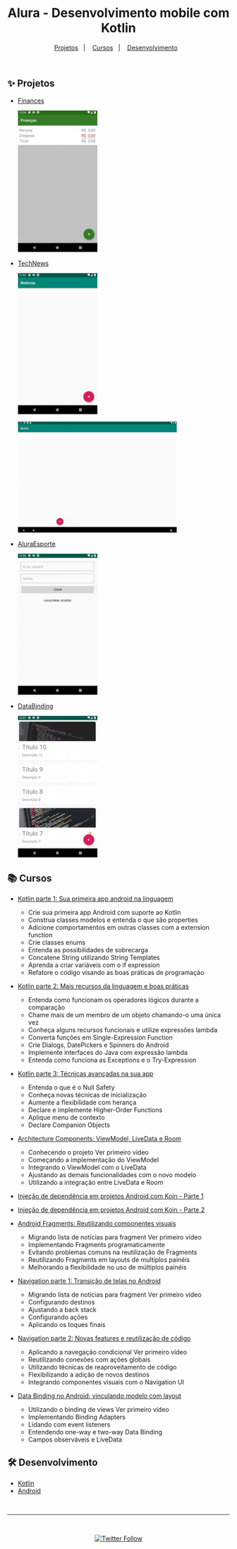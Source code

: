 <h1 align="center">
 Alura - Desenvolvimento mobile com Kotlin
</h1>
 
<p align="center">
  <a href="#-projetos">Projetos</a>&nbsp;&nbsp;&nbsp;|&nbsp;&nbsp;&nbsp;
  <a href="#-cursos">Cursos</a>&nbsp;&nbsp;&nbsp;|&nbsp;&nbsp;&nbsp;
  <a href="#%EF%B8%8F-desenvolvimento">Desenvolvimento</a>&nbsp;&nbsp;&nbsp;
</p>

<br>

## ✨ Projetos
 
- [Finances](https://github.com/gustavofariaa/AndroidKotlinUdemy/tree/main/Finances)
  <p align="left">
    <img src=".github/Finances.gif" alt="layout" width="180px">
  </p>
- [TechNews](https://github.com/gustavofariaa/AndroidKotlinUdemy/tree/main/TechNews)
  <p align="left">
    <img src=".github/TechNews.gif" alt="layout" width="180px">
  </p>
    <p align="left">
    <img src=".github/TechNews2.gif" alt="layout" width="360px">
  </p>
- [AluraEsporte](https://github.com/gustavofariaa/AndroidKotlinUdemy/tree/main/AluraEsporte)
  <p align="left">
    <img src=".github/AluraEsporte.gif" alt="layout" width="180px">
  </p>
- [DataBinding](https://github.com/gustavofariaa/AndroidKotlinUdemy/tree/main/DataBinding)
  <p align="left">
    <img src=".github/DataBinding.gif" alt="layout" width="180px">
  </p>
 
## 📚 Cursos
 
- [Kotlin parte 1: Sua primeira app android na linguagem](https://cursos.alura.com.br/course/android-com-kotlin-parte-1)
  - Crie sua primeira app Android com suporte ao Kotlin
  - Construa classes modelos e entenda o que são properties
  - Adicione comportamentos em outras classes com a extension function
  - Crie classes enums
  - Entenda as possibilidades de sobrecarga
  - Concatene String utilizando String Templates
  - Aprenda a criar variáveis com o if expression
  - Refatore o código visando as boas práticas de programação

- [Kotlin parte 2: Mais recursos da linguagem e boas práticas](https://cursos.alura.com.br/course/android-com-kotlin-parte-2)
  - Entenda como funcionam os operadores lógicos durante a comparação
  - Chame mais de um membro de um objeto chamando-o uma única vez
  - Conheça alguns recursos funcionais e utilize expressões lambda
  - Converta funções em Single-Expression Function
  - Crie Dialogs, DatePickers e Spinners do Android
  - Implemente interfaces do Java com expressão lambda
  - Entenda como funciona as Exceptions e o Try-Expression

- [Kotlin parte 3: Técnicas avançadas na sua app](https://cursos.alura.com.br/course/android-kotlin-parte-3)
  - Entenda o que é o Null Safety
  - Conheça novas técnicas de inicialização
  - Aumente a flexibilidade com herança
  - Declare e implemente Higher-Order Functions
  - Aplique menu de contexto
  - Declare Companion Objects

- [Architecture Components: ViewModel, LiveData e Room](https://cursos.alura.com.br/course/android-archtecture-components)
  - Conhecendo o projeto Ver primeiro vídeo
  - Começando a implementação do ViewModel
  - Integrando o ViewModel com o LiveData
  - Ajustando as demais funcionalidades com o novo modelo
  - Utilizando a integração entre LiveData e Room

- [Injeção de dependência em projetos Android com Koin - Parte 1](https://cursos.alura.com.br/injecao-de-dependencia-em-projetos-android-com-koin-parte-1-c48)

- [Injeção de dependência em projetos Android com Koin - Parte 2](https://cursos.alura.com.br/injecao-de-dependencia-em-projetos-android-com-koin-parte-2-c49)

- [Android Fragments: Reutilizando componentes visuais](https://cursos.alura.com.br/course/android-fragments)
  - Migrando lista de notícias para fragment Ver primeiro vídeo
  - Implementando Fragments programaticamente
  - Evitando problemas comuns na reutilização de Fragments
  - Reutilizando Fragments em layouts de multiplos painéis
  - Melhorando a flexibilidade no uso de múltiplos painéis

- [Navigation parte 1: Transição de telas no Android](https://cursos.alura.com.br/course/android-navigation)
  - Migrando lista de notícias para fragment Ver primeiro vídeo
  - Configurando destinos
  - Ajustando a back stack
  - Configurando ações
  - Aplicando os toques finais

- [Navigation parte 2: Novas features e reutilização de código](https://cursos.alura.com.br/course/android-navigation-features)
  - Aplicando a navegação condicional Ver primeiro vídeo
  - Reutilizando conexões com ações globais
  - Utilizando técnicas de reaproveitamento de código
  - Flexibilizando a adição de novos destinos
  - Integrando componentes visuais com o Navigation UI

- [Data Binding no Android: vinculando modelo com layout](https://cursos.alura.com.br/course/android-data-binding)
  - Utilizando o binding de views Ver primeiro vídeo
  - Implementando Binding Adapters
  - Lidando com event listeners
  - Entendendo one-way e two-way Data Binding
  - Campos observáveis e LiveData
 
## 🛠️ Desenvolvimento
 
- [Kotlin](https://kotlinlang.org/)
- [Android](https://developer.android.com/kotlin)
 
<br>
 
---
 
<br>
 
<p align="center">
 <a href="https://www.linkedin.com/in/gustavofariaa/" target="_blank">
   <img alt="Twitter Follow" src="https://img.shields.io/badge/Gustavo%20Faria-357B27?style=for-the-badge&logo=linkedin&logoColor=FFFFFF">
 </a>
</p>